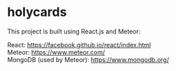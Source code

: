 # holycards

This project is built using React.js and Meteor:

React: https://facebook.github.io/react/index.html  
Meteor: https://www.meteor.com/  
MongoDB (used by Meteor): https://www.mongodb.org/